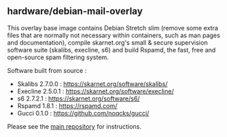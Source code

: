 ## hardware/debian-mail-overlay

This overlay base image contains Debian Stretch slim (remove some extra files that are normally not necessary within containers, such as man pages and documentation), compile skarnet.org's small & secure supervision software suite (skalibs, execline, s6) and build Rspamd, the fast, free and open-source spam filtering system.

Software built from source :

* Skalibs 2.7.0.0 : https://skarnet.org/software/skalibs/
* Execline 2.5.0.1 : https://skarnet.org/software/execline/
* s6 2.7.2.1 : https://skarnet.org/software/s6/
* Rspamd 1.8.1 : https://rspamd.com/
* Gucci 0.1.0 : https://github.com/noqcks/gucci/

Please see the [main repository](https://github.com/hardware/mailserver) for instructions.
